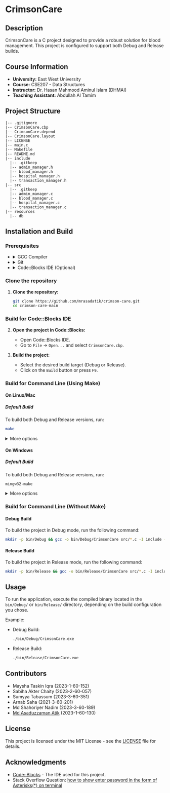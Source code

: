 # CrimsonCare

## Description

CrimsonCare is a C project designed to provide a robust solution for blood management. This project is configured to support both Debug and Release builds.

## Course Information

- **University:** East West University
- **Course:** CSE207 - Data Structures
- **Instructor:** Dr. Hasan Mahmood Aminul Islam (DHMAI)
- **Teaching Assistant:** Abdullah Al Tamim

## Project Structure

```
|-- .gitignore
|-- CrimsonCare.cbp
|-- CrimsonCare.depend
|-- CrimsonCare.layout
|-- LICENSE
|-- main.c
|-- Makefile
|-- README.md
|-- include
  |-- .gitkeep
  |-- admin_manager.h
  |-- blood_manager.h
  |-- hospital_manager.h
  |-- transaction_manager.h
|-- src
  |-- .gitkeep
  |-- admin_manager.c
  |-- blood_manager.c
  |-- hospital_manager.c
  |-- transaction_manager.c
|-- resources
  |-- db
```

## Installation and Build

### Prerequisites

- <details>
  <summary>GCC Compiler</summary>

  **Description**: The GNU Compiler Collection (GCC) is a standard compiler for C and C++.

  **Installation**:

  - <details>
    <summary>Windows</summary>

    **MinGW Installation**:

    1.  Download the MinGW installer from the [MinGW-w64 project](https://sourceforge.net/projects/mingw/files/latest/download).
    2.  Choose the appropriate version for your system (32-bit or 64-bit).
    3.  Run the installer.
    4.  Once installed, add the MinGW `bin` directory to your system PATH..
    5.  Verify the installation by opening Command Prompt and running:
        ```bash
        gcc --version
        ```
        You should see the version of GCC installed.

    </details>

  - <details>
    <summary>Linux</summary>

    **Ubuntu/Debian**:

    ```bash
      sudo apt update
      sudo apt install build-essential
    ```

    **Fedora**:

    ```bash
      sudo dnf groupinstall "Development Tools"
    ```

    </details>

  - <details>
    <summary>macOS</summary>

    **macOS**: Install Xcode Command Line Tools:

    ```bash
    xcode-select --install
    ```

    </details>

  </details>

- <details>
  <summary>Git</summary>

  - **Description**: A version control system to manage source code.
  - **Installation**: Download and install Git from the [official Git website](https://git-scm.com/downloads). Follow the installation instructions for your operating system.
  </details>

- <details>
  <summary>Code::Blocks IDE (Optional)</summary>

  - **Description**: An open-source Integrated Development Environment (IDE) for C/C++ programming.
  - **Installation**: If you prefer using an IDE, download and install Code::Blocks from the [official website](https://www.codeblocks.org/downloads/binaries/). Choose the version that includes the MinGW compiler (typically labeled as "codeblocks-XX.XXmingw-setup.exe").

  </details>

### Clone the repository

1. **Clone the repository:**

   ```bash
   git clone https://github.com/mrasadatik/crimson-care.git
   cd crimson-care-main
   ```

### Build for Code::Blocks IDE

2. **Open the project in Code::Blocks:**

   - Open Code::Blocks IDE.
   - Go to `File` -> `Open...` and select `CrimsonCare.cbp`.

3. **Build the project:**
   - Select the desired build target (Debug or Release).
   - Click on the `Build` button or press `F9`.

### Build for Command Line (Using Make)

#### On Linux/Mac

##### Default Build

To build both Debug and Release versions, run:

```bash
make
```

<details>
<summary>More options</summary>

##### Debug Build

To build only the Debug version, run:

```bash
make debug
```

##### Release Build

To build only the Release version, run:

```bash
make release
```

</details>

#### On Windows

##### Default Build

To build both Debug and Release versions, run:

```bash
mingw32-make
```

<details>
<summary>More options</summary>

##### Debug Build

To build only the Debug version, run:

```bash
mingw32-make debug
```

##### Release Build

To build only the Release version, run:

```bash
mingw32-make release
```

</details>

### Build for Command Line (Without Make)

#### Debug Build

To build the project in Debug mode, run the following command:

```bash
mkdir -p bin/Debug && gcc -o bin/Debug/CrimsonCare src/*.c -I include -g3 -mconsole -static
```

#### Release Build

To build the project in Release mode, run the following command:

```bash
mkdir -p bin/Release && gcc -o bin/Release/CrimsonCare src/*.c -I include -O3 -mconsole -static
```

## Usage

To run the application, execute the compiled binary located in the `bin/Debug/` or `bin/Release/` directory, depending on the build configuration you chose.

Example:

- Debug Build:

  ```bash
  ./bin/Debug/CrimsonCare.exe
  ```

- Release Build:

  ```bash
  ./bin/Release/CrimsonCare.exe
  ```

## Contributors

- Maysha Taskin Iqra (2023-1-60-152)
- Sabiha Akter Chaity (2023-2-60-057)
- Sumyya Tabassum (2023-3-60-351)
- Arnab Saha (2021-3-60-201)
- Md Shahoriyer Nadim (2023-3-60-189)
- [Md Asaduzzaman Atik](https://github.com/mrasadatik) (2023-1-60-130)

## License

This project is licensed under the MIT License - see the [LICENSE](LICENSE) file for details.

## Acknowledgments

- [Code::Blocks](http://www.codeblocks.org/) - The IDE used for this project.
- Stack Overflow Question: [how to show enter password in the form of Asterisks(*) on terminal](https://stackoverflow.com/questions/25990966/how-to-show-enter-password-in-the-form-of-asterisks-on-terminal)
